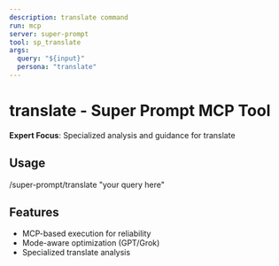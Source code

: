 ```yaml
---
description: translate command
run: mcp
server: super-prompt
tool: sp_translate
args:
  query: "${input}"
  persona: "translate"
---
```


# **translate - Super Prompt MCP Tool**

**Expert Focus**: Specialized analysis and guidance for translate

## Usage
/super-prompt/translate "your query here"

## Features
- MCP-based execution for reliability
- Mode-aware optimization (GPT/Grok)
- Specialized translate analysis
